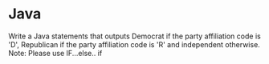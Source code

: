 # Java
Write a Java statements that outputs Democrat if the party affiliation code is 'D', Republican if the party affiliation code is 'R' and independent otherwise.  Note: Please use IF...else.. if
